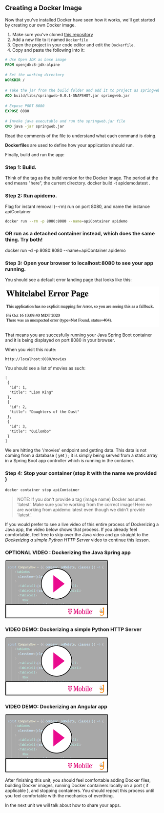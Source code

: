## Creating a Docker Image

Now that you've installed Docker have seen how it works, we'll get started by creating our own Docker image.

1. Make sure you've cloned [this repository](https://gitlab.com/nmuta-jones-tmo/heroku-spring)
2. Add a new file to it named `Dockerfile`
3. Open the project in your code editor and edit the `Dockerfile`.
4. Copy and paste the following into it:

```Dockerfile
# Use Open JDK as base image
FROM openjdk:8-jdk-alpine

# Set the working directory
WORKDIR /

# Take the jar from the build folder and add it to project as springweb.jar
ADD build/libs/springweb-0.0.1-SNAPSHOT.jar springweb.jar

# Expose PORT 8080
EXPOSE 8080

# Invoke java executable and run the springweb.jar file
CMD java -jar springweb.jar
```

Read the comments of the file to understand what each command is doing. 

**Dockerfile**s are used to define how your application should run.  

Finally, build and run the app: 


### Step 1: Build. 
Think of the tag as the build version for the Docker Image. 
The period at the end means "here", the current directory.
docker build -t apidemo:latest .

### Step 2: Run apidemo. 
Flag for instant removal (--rm) run on port 8080, and name the instance apiContainer 
```bash
docker run --rm -p 8080:8080 --name=apiContainer apidemo
```

### OR run as a detached container instead, which does the same thing. Try both!
docker run -d -p 8080:8080 --name=apiContainer apidemo

### Step 3: Open your browser to localhost:8080 to see your app running.
You should see a default error landing page that looks like this: 


![](springLanding.png)

 

That means you are succesfully running your Java Spring Boot container and it is being displayed on port 8080 in your browser. 

When you visit this route: 
```
http://localhost:8080/movies
```
 

You should see a list of movies as such: 
```
[
 {
  "id": 1,
  "title": "Lion King"
 },
 {
  "id": 2,
  "title": "Daughters of the Dust"
 },
 {
  "id": 3,
  "title": "Quilombo"
 }
]
```

We are hitting the '/movies' endpoint and getting data. This data is not coming from a database ( yet ) ; it is simply being served from a static array in a Spring Boot app controller which is running in the container.  


 
### Step 4: Stop your container (stop it with the name we provided ) 

```bash
docker container stop apiContainer
```

> NOTE: If you don't provide a tag (image name) Docker assumes 'latest'. Make sure you're working from the correct image! Here we are working from apidemo:latest even though we didn't provide 'latest'.

If you would prefer to see a live video of this entire process of Dockerizing a Java app, the video below shows that process. If you already feel comfortable, feel free to skip over the Java video and go straight to the *Dockerizing a simple Python HTTP Server* video to continue this lesson. 


### OPTIONAL VIDEO : Dockerizing the Java Spring app 
[![](video-player.png)](https://drive.google.com/file/d/15GY-d7sVbpwxGufHigxAxy5BMVzEyMoX/view) 



### VIDEO DEMO: Dockerizing a simple Python HTTP Server
[![](video-player.png)](https://drive.google.com/file/d/1uGwCTZZ8hdpNxHjk8YLC3Bu6nR1Ad9Mg/view?usp=sharing) 


### VIDEO DEMO: Dockerizing an Angular app 
[![](video-player.png)](https://drive.google.com/file/d/1pkk6z-WucD8Hqa3OfiqLjtmr1uKhOGuu/view) 








After finishing this unit, you should feel comfortable adding Docker files, building Docker images, running Docker containers locally on a port ( if applicable ), and stopping containers. You should repeat this process until you feel comfortable with the mechanics of everthing. 


In the next unit we will talk about how to share your apps.


